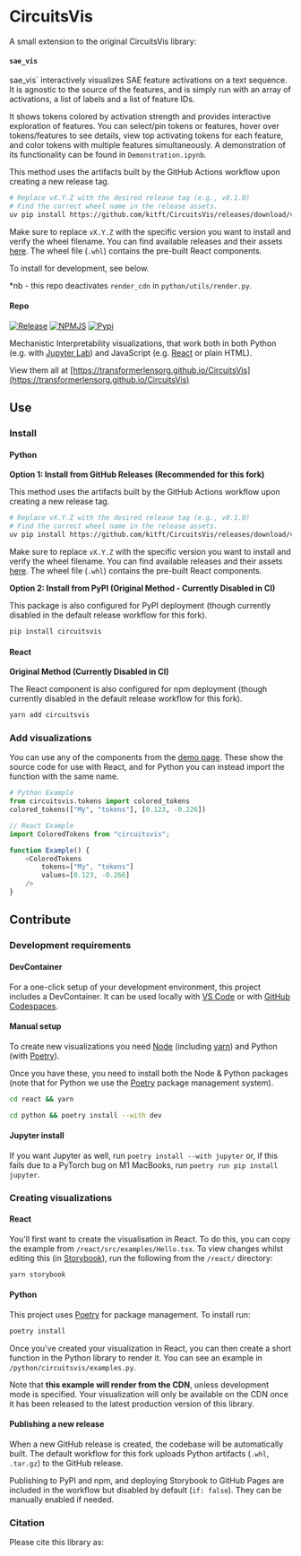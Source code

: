 # CircuitsVis

A small extension to the original CircuitsVis library:


#### `sae_vis`

sae_vis`  interactively visualizes SAE feature activations on a text sequence. It is agnostic to the
source of the features, and is simply run with an array of activations, a list of labels and a list
of feature IDs.

It shows tokens colored by activation strength and provides interactive exploration of features. You can
select/pin tokens or features, hover over tokens/features to see details, view top activating tokens
for each feature, and color tokens with multiple features simultaneously. A demonstration of its
functionality can be found in `Demonstration.ipynb`.

This method uses the artifacts built by the GitHub Actions workflow upon creating a new release tag.

```bash
# Replace vX.Y.Z with the desired release tag (e.g., v0.1.0)
# Find the correct wheel name in the release assets.
uv pip install https://github.com/kitft/CircuitsVis/releases/download/vX.Y.Z/circuitsvis-X.Y.Z-py3-none-any.whl
```

Make sure to replace `vX.Y.Z` with the specific version you want to install and verify the wheel filename. You can find available releases and their assets [here](https://github.com/kitft/CircuitsVis/releases).
The wheel file (`.whl`) contains the pre-built React components. 

To install for development, see below.

*nb - this repo deactivates `render_cdn` in `python/utils/render.py`.


#### Repo

[![Release](https://github.com/alan-cooney/CircuitsVis/actions/workflows/release.yml/badge.svg)](https://github.com/alan-cooney/CircuitsVis/actions/workflows/release.yml)
[![NPMJS](https://img.shields.io/npm/v/circuitsvis)](https://www.npmjs.com/package/circuitsvis)
[![Pypi](https://img.shields.io/pypi/v/circuitsvis)](https://pypi.org/project/circuitsvis/)

Mechanistic Interpretability visualizations, that work both in both Python (e.g. with
[Jupyter Lab](https://jupyter.org/)) and JavaScript (e.g. [React](https://reactjs.org/) or plain HTML).

View them all at [https://transformerlensorg.github.io/CircuitsVis](https://transformerlensorg.github.io/CircuitsVis)

## Use

### Install

#### Python

**Option 1: Install from GitHub Releases (Recommended for this fork)**

This method uses the artifacts built by the GitHub Actions workflow upon creating a new release tag.

```bash
# Replace vX.Y.Z with the desired release tag (e.g., v0.1.0)
# Find the correct wheel name in the release assets.
uv pip install https://github.com/kitft/CircuitsVis/releases/download/vX.Y.Z/circuitsvis-X.Y.Z-py3-none-any.whl
```

Make sure to replace `vX.Y.Z` with the specific version you want to install and verify the wheel filename. You can find available releases and their assets [here](https://github.com/kitft/CircuitsVis/releases).
The wheel file (`.whl`) contains the pre-built React components.

**Option 2: Install from PyPI (Original Method - Currently Disabled in CI)**

This package is also configured for PyPI deployment (though currently disabled in the default release workflow for this fork).

```bash
pip install circuitsvis
```

#### React

**Original Method (Currently Disabled in CI)**

The React component is also configured for npm deployment (though currently disabled in the default release workflow for this fork).

```bash
yarn add circuitsvis
```



### Add visualizations

You can use any of the components from the [demo
page](https://transformerlensorg.github.io/CircuitsVis). These show the source code for
use with React, and for Python you can instead import the function with the same
name.

```Python
# Python Example
from circuitsvis.tokens import colored_tokens
colored_tokens(["My", "tokens"], [0.123, -0.226])
```

```TypeScript
// React Example
import ColoredTokens from "circuitsvis";

function Example() {
    <ColoredTokens
        tokens=["My", "tokens"]
        values=[0.123, -0.266]
    />
}
```

## Contribute

### Development requirements

#### DevContainer

For a one-click setup of your development environment, this project includes a
DevContainer. It can be used locally with [VS
Code](https://marketplace.visualstudio.com/items?itemName=ms-vscode-remote.remote-containers)
or with [GitHub Codespaces](https://github.com/features/codespaces).

#### Manual setup

To create new visualizations you need [Node](https://nodejs.org/en/) (including
[yarn](https://classic.yarnpkg.com/lang/en/docs/install/#mac-stable)) and Python
(with [Poetry](https://python-poetry.org/)).

Once you have these, you need to install both the Node & Python packages (note
that for Python we use the
[Poetry](https://python-poetry.org/docs/#installation) package management
system).

```bash
cd react && yarn
```

```bash
cd python && poetry install --with dev
```

#### Jupyter install

If you want Jupyter as well, run `poetry install --with jupyter` or, if this
fails due to a PyTorch bug on M1 MacBooks, run `poetry run pip install jupyter`.

### Creating visualizations

#### React

You'll first want to create the visualisation in React. To do this, you can copy
the example from `/react/src/examples/Hello.tsx`. To view changes whilst editing
this (in [Storybook](https://classic.yarnpkg.com/lang/en/docs/install/#mac-stable)), 
run the following from the `/react/` directory:

```bash
yarn storybook
```

#### Python

This project uses [Poetry](https://python-poetry.org/docs/#installation) for
package management. To install run:

```bash
poetry install
```

Once you've created your visualization in React, you can then create a short
function in the Python library to render it. You can see an example in
`/python/circuitsvis/examples.py`.

Note that **this example will render from the CDN**, unless development mode is
specified. Your visualization will only be available on the CDN once it has been
released to the latest production version of this library.

#### Publishing a new release

When a new GitHub release is created, the codebase will be automatically built.
The default workflow for this fork uploads Python artifacts (`.whl`, `.tar.gz`) to the GitHub release.

Publishing to PyPI and npm, and deploying Storybook to GitHub Pages are included in the workflow but disabled by default (`if: false`). They can be manually enabled if needed.

### Citation

Please cite this library as:

```